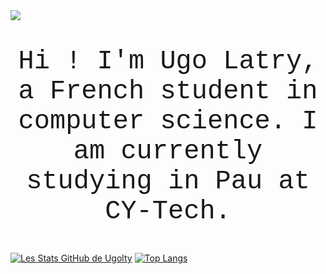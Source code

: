 <img src="https://64.media.tumblr.com/cca4f06484b447c0687f0325af5b38c9/428a8db1dc8ae92f-87/s1280x1920/7c751558b1d93e15c2d885cff2162ddb95059b8d.gifv" />

<p style="font-family:courier;font-size:300%;text-align:center;">Hi ! I'm Ugo Latry, a French student in computer science. I am currently studying in Pau at CY-Tech.</p>

[![Les Stats GitHub de Ugolty](https://github-readme-stats.vercel.app/api?username=Ugolty&theme=dark&show_icons=true&count_private=true)](https://github.com/Ugolty/github-readme-stats)
[![Top Langs](https://github-readme-stats.vercel.app/api/top-langs/?username=Ugolty&layout=compact&theme=dark)](https://github.com/Ugolty/github-readme-stats)



